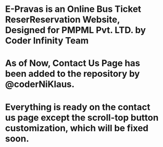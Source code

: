 # E-Pravas is an Online Bus Ticket ReserReservation Website, Designed for PMPML Pvt. LTD. by Coder Infinity Team
# As of Now, Contact Us Page has been added to the repository by @coderNiKlaus.
# Everything is ready on the contact us page except the scroll-top button customization, which will be fixed soon.
